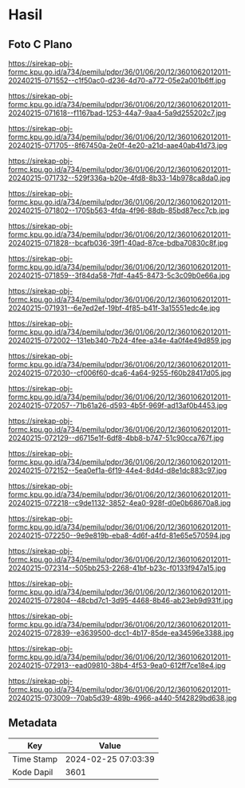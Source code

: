 # Hasil

## Foto C Plano

https://sirekap-obj-formc.kpu.go.id/a734/pemilu/pdpr/36/01/06/20/12/3601062012011-20240215-071552--c1f50ac0-d236-4d70-a772-05e2a001b6ff.jpg

https://sirekap-obj-formc.kpu.go.id/a734/pemilu/pdpr/36/01/06/20/12/3601062012011-20240215-071618--f1167bad-1253-44a7-9aa4-5a9d255202c7.jpg

https://sirekap-obj-formc.kpu.go.id/a734/pemilu/pdpr/36/01/06/20/12/3601062012011-20240215-071705--8f67450a-2e0f-4e20-a21d-aae40ab41d73.jpg

https://sirekap-obj-formc.kpu.go.id/a734/pemilu/pdpr/36/01/06/20/12/3601062012011-20240215-071732--529f336a-b20e-4fd8-8b33-14b978ca8da0.jpg

https://sirekap-obj-formc.kpu.go.id/a734/pemilu/pdpr/36/01/06/20/12/3601062012011-20240215-071802--1705b563-4fda-4f96-88db-85bd87ecc7cb.jpg

https://sirekap-obj-formc.kpu.go.id/a734/pemilu/pdpr/36/01/06/20/12/3601062012011-20240215-071828--bcafb036-39f1-40ad-87ce-bdba70830c8f.jpg

https://sirekap-obj-formc.kpu.go.id/a734/pemilu/pdpr/36/01/06/20/12/3601062012011-20240215-071859--3f84da58-7fdf-4a45-8473-5c3c09b0e66a.jpg

https://sirekap-obj-formc.kpu.go.id/a734/pemilu/pdpr/36/01/06/20/12/3601062012011-20240215-071931--6e7ed2ef-19bf-4f85-b41f-3a15551edc4e.jpg

https://sirekap-obj-formc.kpu.go.id/a734/pemilu/pdpr/36/01/06/20/12/3601062012011-20240215-072002--131eb340-7b24-4fee-a34e-4a0f4e49d859.jpg

https://sirekap-obj-formc.kpu.go.id/a734/pemilu/pdpr/36/01/06/20/12/3601062012011-20240215-072030--cf006f60-dca6-4a64-9255-f60b28417d05.jpg

https://sirekap-obj-formc.kpu.go.id/a734/pemilu/pdpr/36/01/06/20/12/3601062012011-20240215-072057--71b61a26-d593-4b5f-969f-ad13af0b4453.jpg

https://sirekap-obj-formc.kpu.go.id/a734/pemilu/pdpr/36/01/06/20/12/3601062012011-20240215-072129--d6715e1f-6df8-4bb8-b747-51c90cca767f.jpg

https://sirekap-obj-formc.kpu.go.id/a734/pemilu/pdpr/36/01/06/20/12/3601062012011-20240215-072152--5ea0ef1a-6f19-44e4-8d4d-d8e1dc883c97.jpg

https://sirekap-obj-formc.kpu.go.id/a734/pemilu/pdpr/36/01/06/20/12/3601062012011-20240215-072218--c9de1132-3852-4ea0-928f-d0e0b68670a8.jpg

https://sirekap-obj-formc.kpu.go.id/a734/pemilu/pdpr/36/01/06/20/12/3601062012011-20240215-072250--9e9e819b-eba8-4d6f-a4fd-81e65e570594.jpg

https://sirekap-obj-formc.kpu.go.id/a734/pemilu/pdpr/36/01/06/20/12/3601062012011-20240215-072314--505bb253-2268-41bf-b23c-f0133f947a15.jpg

https://sirekap-obj-formc.kpu.go.id/a734/pemilu/pdpr/36/01/06/20/12/3601062012011-20240215-072804--48cbd7c1-3d95-4468-8b46-ab23eb9d931f.jpg

https://sirekap-obj-formc.kpu.go.id/a734/pemilu/pdpr/36/01/06/20/12/3601062012011-20240215-072839--e3639500-dcc1-4b17-85de-ea34596e3388.jpg

https://sirekap-obj-formc.kpu.go.id/a734/pemilu/pdpr/36/01/06/20/12/3601062012011-20240215-072913--ead09810-38b4-4f53-9ea0-612ff7ce18e4.jpg

https://sirekap-obj-formc.kpu.go.id/a734/pemilu/pdpr/36/01/06/20/12/3601062012011-20240215-073009--70ab5d39-489b-4966-a440-5f42829bd638.jpg


## Metadata

| Key        | Value               |
| ---------- | ------------------- |
| Time Stamp | 2024-02-25 07:03:39 |
| Kode Dapil | 3601                |



